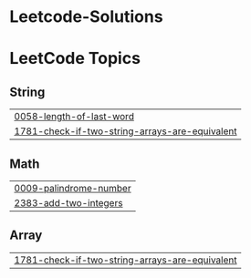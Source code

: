 # Leetcode-Solutions
<!---LeetCode Topics Start-->
# LeetCode Topics
## String
|  |
| ------- |
| [0058-length-of-last-word](https://github.com/dennisbenadict/Leetcode-Solutions/tree/master/0058-length-of-last-word) |
| [1781-check-if-two-string-arrays-are-equivalent](https://github.com/dennisbenadict/Leetcode-Solutions/tree/master/1781-check-if-two-string-arrays-are-equivalent) |
## Math
|  |
| ------- |
| [0009-palindrome-number](https://github.com/dennisbenadict/Leetcode-Solutions/tree/master/0009-palindrome-number) |
| [2383-add-two-integers](https://github.com/dennisbenadict/Leetcode-Solutions/tree/master/2383-add-two-integers) |
## Array
|  |
| ------- |
| [1781-check-if-two-string-arrays-are-equivalent](https://github.com/dennisbenadict/Leetcode-Solutions/tree/master/1781-check-if-two-string-arrays-are-equivalent) |
<!---LeetCode Topics End-->